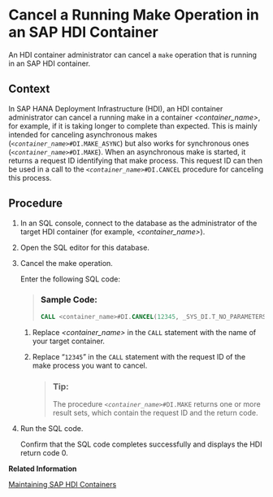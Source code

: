 <!-- loiof797a90372ad4bc4acf882c75dc51e33 -->

# Cancel a Running Make Operation in an SAP HDI Container

An HDI container administrator can cancel a `make` operation that is running in an SAP HDI container.



## Context

In SAP HANA Deployment Infrastructure \(HDI\), an HDI container administrator can cancel a running make in a container *<container\_name\>*, for example, if it is taking longer to complete than expected. This is mainly intended for canceling asynchronous makes \(<code><i class="varname">&lt;container_name&gt;</i>#DI.MAKE_ASYNC</code>\) but also works for synchronous ones \(<code><i class="varname">&lt;container_name&gt;</i>#DI.MAKE</code>\). When an asynchronous make is started, it returns a request ID identifying that make process. This request ID can then be used in a call to the <code><i class="varname">&lt;container_name&gt;</i>#DI.CANCEL</code> procedure for canceling this process.



<a name="loiof797a90372ad4bc4acf882c75dc51e33__steps_phl_b42_l1b"/>

## Procedure

1.  In an SQL console, connect to the database as the administrator of the target HDI container \(for example, *<container\_name\>*\).

2.  Open the SQL editor for this database.

3.  Cancel the make operation.

    Enter the following SQL code:

    > ### Sample Code:  
    > ```sql
    > CALL <container_name>#DI.CANCEL(12345, _SYS_DI.T_NO_PARAMETERS, ?, ?, ?);
    > ```

    1.  Replace *<container\_name\>* in the `CALL` statement with the name of your target container.

    2.  Replace “`12345`” in the `CALL` statement with the request ID of the make process you want to cancel.

        > ### Tip:  
        > The procedure <code><i class="varname">&lt;container_name&gt;</i>#DI.MAKE</code> returns one or more result sets, which contain the request ID and the return code.


4.  Run the SQL code.

    Confirm that the SQL code completes successfully and displays the HDI return code 0.


**Related Information**  


[Maintaining SAP HDI Containers](maintaining-sap-hdi-containers-bcd6e27.md "An HDI container administrator configures and controls access to a SAP HDI container.")

